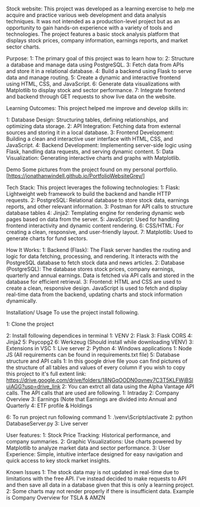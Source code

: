 Stock website:
This project was developed as a learning exercise to help me acquire and practice various web development and data analysis techniques. It was not intended as a production-level project but as an opportunity to gain hands-on experience with a variety of tools and technologies. The project features a basic stock analysis platform that displays stock prices, company information, earnings reports, and market sector charts.

Purpose:
   1: The primary goal of this project was to learn how to:
   2: Structure a database and manage data using PostgreSQL.
   3: Fetch data from APIs and store it in a relational database.
   4: Build a backend using Flask to serve data and manage routing.
   5: Create a dynamic and interactive frontend using HTML, CSS, and JavaScript.
   6: Generate data visualizations with Matplotlib to display stock and sector performance.
   7: Integrate frontend and backend through GET requests to show live data on the website.
   
Learning Outcomes:
This project helped me improve and develop skills in:

   1: Database Design: Structuring tables, defining relationships, and optimizing data storage.
   2: API Integration: Fetching data from external sources and storing it in a local database.
   3: Frontend Development: Building a clean and interactive user interface with HTML, CSS, and JavaScript.
   4: Backend Development: Implementing server-side logic using Flask, handling data requests, and serving dynamic content.
   5: Data Visualization: Generating interactive charts and graphs with Matplotlib.

Demo 
Some pictures from the project found on my personal portfolio. [https://jonathanwindell.github.io/PortfolioWebsiteGrey/]

Tech Stack:
This project leverages the following technologies:
   1: Flask: Lightweight web framework to build the backend and handle HTTP requests.
   2: PostgreSQL: Relational database to store stock data, earnings reports, and other relevant information.
   3: Postman for API calls to structure database tables
   4: Jinja2: Templating engine for rendering dynamic web pages based on data from the server.
   5: JavaScript: Used for handling frontend interactivity and dynamic content rendering.
   6: CSS/HTML: For creating a clean, responsive, and user-friendly layout.
   7: Matplotlib: Used to generate charts for fund sectors.

How It Works:
   1: Backend (Flask): The Flask server handles the routing and logic for data fetching, processing, and rendering. It interacts with the PostgreSQL database to 
     fetch stock data and news articles.
   2: Database (PostgreSQL): The database stores stock prices, company earnings, quarterly and annual earnings. Data is fetched via API calls and stored in the database for 
     efficient retrieval. 
   3: Frontend: HTML and CSS are used to create a clean, responsive design. JavaScript is used to fetch and display real-time data from the backend, updating charts and stock information dynamically.


Installation/ Usage 
To use the project install following. 

1: Clone the project

2: Install following dependices in terminal
   1: VENV
   2: Flask
   3: Flask CORS
   4: Jinja2
   5: Psycopg2
   6: Werkzeug (Should install while downloading VENV)
3: Extensions in VSC
   1: Live server
   2: Python 
4: Windows applications
   1: Node JS
(All requirements can be found in requirements.txt file)
5: Database structure and API calls
   1: In this google drive file youo can find pictures of the structure of all tables and values of every column if you wish to copy this project to it's full extent
   link: https://drive.google.com/drive/folders/18NGqOODN0qvnev7C3T5KLFWjBSluiAGG?usp=drive_link
   2: You can extrct all data using the Alpha Vantage API calls. The API calls that are used are following.
      1: Intraday
      2: Company Overview
      3: Earnings (Note that Earnings are divided into Annual and Quarterly
      4: ETF profile & Holdings
   

6: To run project run following command
   1: .\venv\Scripts\activate
   2: python DatabaseServer.py
   3: Live server 

User features:
   1: Stock Price Tracking: Historical performance, and company summaries.
   2: Graphic Visualizations: Use charts powered by Matplotlib to analyze market data and sector performance.
   3: User Experience: Simple, intuitive interface designed for easy navigation and quick access to key stock market insights.

Known Issues
   1: The stock data may is not updated in real-time due to limitations with the free API. I've instead decided to make requests to API and then save all data in 
   a database given that this is only a learning project. 
   2: Some charts may not render properly if there is insufficient data. Example is Company Overview for TSLA & AMZN

   

   



   
